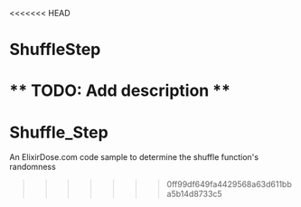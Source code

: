 <<<<<<< HEAD
# ShuffleStep

** TODO: Add description **
=======
Shuffle_Step
============

An ElixirDose.com code sample to determine the shuffle function's randomness
>>>>>>> 0ff99df649fa4429568a63d611bba5b14d8733c5
